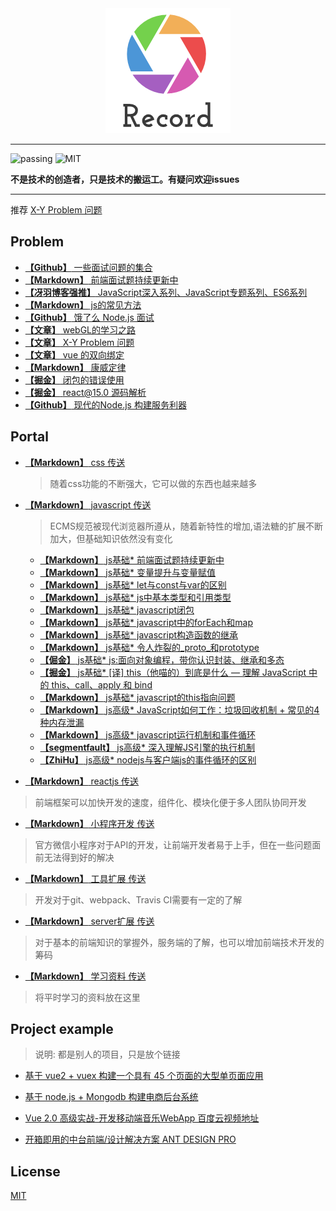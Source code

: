 <div align="center"><img src="./Img/record1.png" alt="logo" title="logo"/></div>

---

![passing](https://img.shields.io/badge/build-passing-brightgreen.svg)
![MIT](https://img.shields.io/badge/License-MIT-brightgreen.svg)

**不是技术的创造者，只是技术的搬运工。有疑问欢迎issues**

---

推荐 [X-Y Problem 问题](https://coolshell.cn/articles/10804.html)

## Problem
* [**【Github】** 一些面试问题的集合](https://github.com/EastSummer/wheel_marking/blob/master/question.md)
* [**【Markdown】** 前端面试题持续更新中](https://github.com/HerryLo/Record/blob/master/js/JsMd/%E5%B8%B8%E8%A7%81%E7%9A%84%E9%9D%A2%E8%AF%95%E9%A2%98.md)
* [**【冴羽博客强推】** JavaScript深入系列、JavaScript专题系列、ES6系列](https://github.com/mqyqingfeng/Blog)
* [**【Markdown】** js的常见方法](./js/JsMd/js的常见方法.md)
* [**【Github】** 饿了么 Node.js 面试](https://github.com/ElemeFE/node-interview/tree/master/sections/zh-cn)
* [**【文章】** webGL的学习之路](https://blog.csdn.net/column/details/webgl.html?&page=2)
* [**【文章】** X-Y Problem 问题](https://coolshell.cn/articles/10804.html)
* [**【文章】** vue 的双向绑定](https://www.cnblogs.com/kidney/p/6052935.html?utm_source=gold_browser_extension)
* [**【Markdown】** 康威定律](./other/康威定律.md)
* [**【掘金】** 闭包的错误使用](https://juejin.im/post/5c22f13b5188252b56273a00)
* [**【掘金】** react@15.0 源码解析](https://juejin.im/post/5983dfbcf265da3e2f7f32de)
* [**【Github】** 现代的Node.js 构建服务利器](https://i5ting.github.io/modern-nodejs/)

## Portal

* [**【Markdown】** css 传送](./css) 
  > 随着css功能的不断强大，它可以做的东西也越来越多

* [**【Markdown】** javascript 传送](./js) 
  > ECMS规范被现代浏览器所遵从，随着新特性的增加,语法糖的扩展不断加大，但基础知识依然没有变化
  * [**【Markdown】** js基础* 前端面试题持续更新中](./JsMd/常见的面试题.md)
  * [**【Markdown】** js基础* 变量提升与变量赋值](./JsMd/真正弄懂JS.md)
  * [**【Markdown】** js基础* let与const与var的区别](./JsMd/let与const与var.md)
  * [**【Markdown】** js基础* js中基本类型和引用类型](./JsMd/js中基本类型和引用类型.md)
  * [**【Markdown】** js基础* javascript闭包](./JsMd/闭包.md)
  * [**【Markdown】** js基础* javascript中的forEach和map](./JsMd/js中for和map和forEach.md)
  * [**【Markdown】** js基础* javascript构造函数的继承](./JsMd/js构造函数的继承.md)
  * [**【Markdown】** js基础* 令人炸裂的_proto_和prototype](./JsMd/令人炸裂的_proto_和prototype.md)
  * [**【倔金】** js基础* js:面向对象编程，带你认识封装、继承和多态](https://juejin.im/post/59396c96fe88c2006afc2707)
  * [**【掘金】** js基础* [译] this（他喵的）到底是什么 — 理解 JavaScript 中的 this、call、apply 和 bind](https://juejin.im/post/5b9f176b6fb9a05d3827d03f)
  * [**【Markdown】** js基础* javascript的this指向问题](./JsMd/js中this的指向问题.md)
  * [**【Markdown】** js高级* JavaScript如何工作：垃圾回收机制 + 常见的4种内存泄漏](./JsMd/GcHandle.md)
  * [**【Markdown】** js高级* javascript运行机制和事件循环](./JsMd/js运行机制和事件循环.md)
  * [**【segmentfault】** js高级* 深入理解JS引擎的执行机制](https://segmentfault.com/a/1190000012806637)
  * [**【ZhiHu】** js高级* nodejs与客户端js的事件循环的区别](https://zhuanlan.zhihu.com/p/33058983)

* [**【Markdown】** reactjs 传送](./frame) 
> 前端框架可以加快开发的速度，组件化、模块化便于多人团队协同开发

* [**【Markdown】** 小程序开发 传送](./other/wxsapp) 
> 官方微信小程序对于API的开发，让前端开发者易于上手，但在一些问题面前无法得到好的解决

* [**【Markdown】** 工具扩展 传送](./other/devTool) 
> 开发对于git、webpack、Travis CI需要有一定的了解

* [**【Markdown】** server扩展 传送](./server) 
> 对于基本的前端知识的掌握外，服务端的了解，也可以增加前端技术开发的筹码

* [**【Markdown】** 学习资料 传送](./other/learn) 
> 将平时学习的资料放在这里

## Project example

> 说明: 都是别人的项目，只是放个链接

* [基于 vue2 + vuex 构建一个具有 45 个页面的大型单页面应用][30]
* [基于 node.js + Mongodb 构建电商后台系统][31]
* [Vue 2.0 高级实战-开发移动端音乐WebApp 百度云视频地址][32]
* [开箱即用的中台前端/设计解决方案 ANT DESIGN PRO](https://pro.ant.design/)

  [30]: https://github.com/bailicangdu/vue2-elm
  [31]: https://github.com/bailicangdu/node-elm
  [32]: https://pan.baidu.com/s/1geQIWHt?qq-pf-to=pcqq.group&errno=0&errmsg=Auth%20Login%20Sucess&&bduss=&ssnerror=0#list/path=%2FVue%202.0%20%E9%AB%98%E7%BA%A7%E5%AE%9E%E6%88%98-%E5%BC%80%E5%8F%91%E7%A7%BB%E5%8A%A8%E7%AB%AF%E9%9F%B3%E4%B9%90WebApp
  
## License
[MIT](https://github.com/HerryLo/Record/blob/master/LICENSE)
